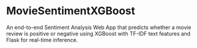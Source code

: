 # MovieSentimentXGBoost
An end-to-end Sentiment Analysis Web App that predicts whether a movie review is positive or negative using XGBoost with TF-IDF text features and Flask for real-time inference.
